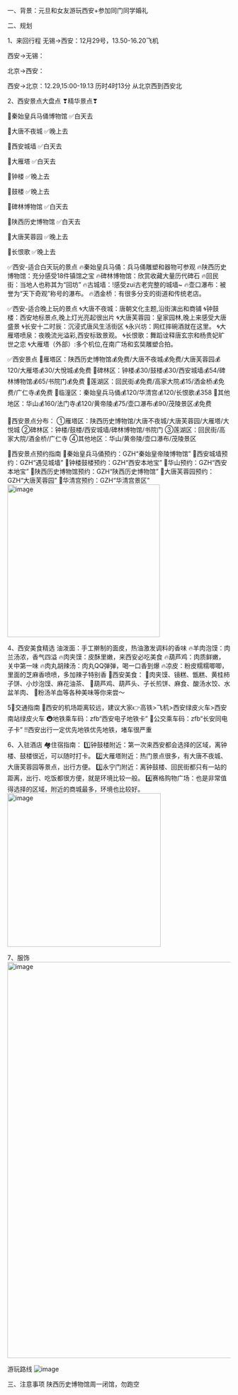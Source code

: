 一、背景：元旦和女友游玩西安+参加同门同学婚礼

二、规划

1、来回行程 
无锡->西安：12月29号，13.50-16.20飞机

西安->无锡：

北京->西安：

西安->北京：12.29,15:00-19.13 历时4时13分 从北京西到西安北

2、西安景点大盘点
❣精华景点❣

📍秦始皇兵马俑博物馆
✅白天去

📍大唐不夜城
✅晚上去

📍西安城墙
✅白天去

📍大雁塔
✅白天去

📍钟楼
✅晚上去

📍鼓楼
✅晚上去

📍碑林博物馆
✅白天去

📍陕西历史博物馆
✅白天去

📍大唐芙蓉园
✅晚上去

📍长恨歌
✅晚上去

✅西安-适合白天玩的景点
🔥秦始皇兵马俑：兵马俑雕塑和器物可参观
🔥陕西历史博物馆：充分感受18件镇馆之宝
🔥碑林博物馆：欣赏收藏大量历代碑石
🔥回民街：当地人也称其为“回坊”
🔥古城墙：!感受zui古老完整的城墙~
🔥壶口瀑布：被誉为“天下奇观”称号的瀑布。
🔥洒金桥：有很多分支的街道和传统老店。


✅西安-适合晚上玩的景点
🌀大唐不夜城：唐朝文化主题,沿街演出和商铺
🌀钟鼓楼：西安地标景点,晚上灯光亮起很出片
🌀大唐芙蓉园：皇家园林,晚上来感受大唐盛景
🌀长安十二时辰：沉浸式唐风生活街区
🌀永兴坊：网红摔碗酒就在这里。
🌀大雁塔喷泉：夜晚流光溢彩,西安标致景观。
🌀长恨歌：舞蹈诠释唐玄宗和杨贵妃旷世之恋
🌀大雁塔（外部）:多个机位,在南广场和玄奘雕塑合拍。

✅西安景点
📍雁塔区：陕西历史博物馆💰免费/大唐不夜城💰免费/大唐芙蓉园💰120/大雁塔💰30/大悅城💰免费
📍碑林区：钟楼💰30/鼓楼💰30/西安城墙💰54/碑林博物馆💰65/书院门💰免费
📍莲湖区：回民街💰免费/高家大院💰15/洒金桥💰免费/广仁寺💰免费
📍临潼区：秦始皇兵马俑💰120/华清宫💰120/长恨歌💰358
📍其他地区：华山💰160/法门寺💰120/黄帝陵💰75/壶口瀑布💰90/茂陵景区💰免费

📸西安景点分布：
①雁塔区：陕西历史博物馆/大唐不夜城/大唐芙蓉园/大雁塔/大悦城
②碑林区：钟楼/鼓楼/西安城墙/碑林博物馆/书院门
③莲湖区：回民街/高家大院/酒金桥/广仁寺
④其他地区：华山/黄帝陵/壶口瀑布/茂陵景区

🎫西安景点预约指南
🔸秦始皇兵马俑预约：GZH“秦始皇帝陵博物馆”
🔸西安城墙预约：GZH“遇见城墙”
🔸钟楼鼓楼预约：GZH“西安本地宝”
🔸华山预约：GZH“西安本地宝”
🔸陕西历史博物馆预约：GZH“陕西历史博物馆”
🔸大唐芙蓉园预约：GZH“大唐芙蓉园”
🔸华清宫预约：GZH“华清宫景区”
<img width="344" alt="image" src="https://github.com/wangtao-hfut/travelling_guideline/assets/151804453/6e51da9b-bee9-4dd5-8e1d-3cab60fcde90">




4、西安美食精选
油泼面：手工擀制的面皮，热油激发调料的香味
🔥羊肉泡馍：肉兰汤浓，香气四溢
🔥肉夹馍：皮酥里嫩，来西安必吃美食
🔥葫芦鸡：肉质鲜嫩，关中第一味
🔥肉丸胡辣汤：肉丸QQ弹弹，喝一口香到爆
🔥凉皮：粉皮糯糯唧唧，里面的芝麻香喷喷，多加辣子特别香
🥘西安美食：
🌟肉夹馍、镜糕、甑糕、黄桂柿子饼、小炒泡馍、麻花油茶、
🌟葫芦鸡、葫芦头、子长煎饼、麻食、酸汤水饺、水盆羊肉、
🌟粉汤羊血等各种美味等你来尝～



5🚗交通指南
🔹西安的机场距离较远，建议大家👉高铁>飞机>西安绿皮火车>西安南站绿皮火车
🚇地铁乘车码：zfb“西安电子地铁卡”
🚌公交乘车码：zfb“长安同电子卡”
‼西安出行一定优先地铁优先地铁，堵车很严重

6、入驻酒店
🏘住宿指南：
1⃣钟鼓楼附近：第一次来西安都会选择的区域，离钟楼、鼓楼很近，可以随时打卡。
2⃣大雁塔附近：热门景点很多，有大唐不夜城、大唐芙蓉园等景点，出行方便。
3⃣永宁门附近：离钟鼓楼、回民街都只有一站的距离，出行、吃饭都很方便，就是环境比较一般。
4⃣赛格购物广场：也是非常值得选择的区域，附近的商城最多，环境也比较好。
<img width="346" alt="image" src="https://github.com/wangtao-hfut/travelling_guideline/assets/151804453/698f9209-67be-43b2-a7d5-31eeee16b649">

7、服饰
<img width="893" alt="image" src="https://github.com/wangtao-hfut/travelling_guideline/assets/151804453/d28cf4bf-0401-43dc-993a-57426f3383e4">


游玩路线
![image](https://github.com/wangtao-hfut/travelling_guideline/assets/151804453/8bc0496c-cf46-4ca2-9671-2263fcc66ffd)

三、注意事项
陕西历史博物馆周一闭馆，勿跑空

